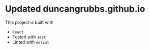 # Updated duncangrubbs.github.io

This project is built with
- `React`
- Tested with `Jest`
- Linted with `eslint`
